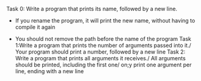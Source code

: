 Task 0: Write a program that prints its name, followed by a new line.
* If you rename the program, it will print the new name, without having to compile it again

* You should not remove the path before the name of the program
Task 1:Write a program that prints the number of arguments passed into it./ Your program should print a number, followed by a new line
Task 2: Write a program that prints all arguments it receives./ All arguments should be printed, including the first one/ on;y print one argument per line, ending with a new line

